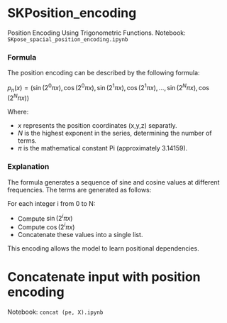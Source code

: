 # SKPosition_encoding
Position Encoding Using Trigonometric Functions.
Notebook: `SKpose_spacial_position_encoding.ipynb`

### Formula

The position encoding can be described by the following formula:

$`p_n(x) = (\sin(2^0 \pi x), \cos(2^0 \pi x), \sin(2^1 \pi x), \cos(2^1 \pi x), \ldots, \sin(2^N \pi x), \cos(2^N \pi x))`$


Where:

- $`x`$ represents the position coordinates (x,y,z) separatly.
- $`N`$ is the highest exponent in the series, determining the number of terms.
- $`\pi`$ is the mathematical constant Pi (approximately 3.14159).

### Explanation
The formula generates a sequence of sine and cosine values at different frequencies. The terms are generated as follows:

For each integer i from 0 to N:
- Compute $`\sin(2^i \pi x)`$
- Compute $`\cos(2^i \pi x)`$
- Concatenate these values into a single list.

This encoding allows the model to learn positional dependencies.

# Concatenate input with position encoding
Notebook: `concat (pe, X).ipynb`


